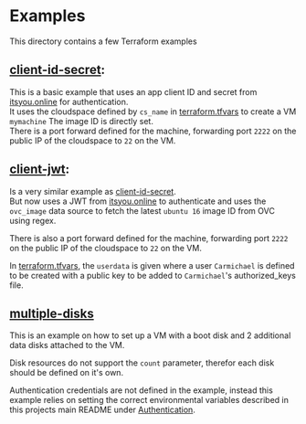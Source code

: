 # Examples

This directory contains a few Terraform examples

## [client-id-secret](./client-id-secret):

This is a basic example that uses an app client ID and secret from [itsyou.online](itsyou.online) for authentication.  
It uses the cloudspace defined by `cs_name` in [terraform.tfvars](./client-id-secret/terraform.tfvars) to create a VM `mymachine`
The image ID is directly set.  
There is a port forward defined for the machine, forwarding port `2222`  on the public IP of the cloudspace to `22` on the VM.


## [client-jwt](./client-jwt):

Is a very similar example as [client-id-secret](#[client-id-secret](./client-id-secret)).  
But now uses a JWT from [itsyou.online](itsyou.online) to authenticate and uses the `ovc_image` data source to fetch the latest `ubuntu 16` image ID from OVC using regex.

There is also a port forward defined for the machine, forwarding port `2222`  on the public IP of the cloudspace to `22` on the VM.

In [terraform.tfvars](./client-jwt/terraform.tfvars), the `userdata` is given where a user `Carmichael` is defined to be created with a public key to be added to `Carmichael`'s authorized_keys file.

## [multiple-disks](./multiple-disks)

This is an example on how to set up a VM with a boot disk and 2 additional data disks attached to the VM.
  
Disk resources do not support the `count` parameter, therefor each disk should be defined on it's own. 

Authentication credentials are not defined in the example, instead this example relies on setting the correct environmental variables described in this projects main README under [Authentication](../README.md#Authentication).

